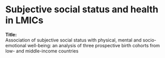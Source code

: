 # Subjective social status and health in LMICs

**Title:**    
Association of subjective social status with physical, mental and socio-emotional well-being: an analysis of three prospective birth cohorts from low- and middle-income countries    